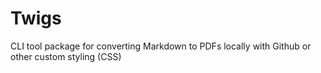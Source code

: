 # Twigs
CLI tool package for converting Markdown to PDFs locally with Github or other custom styling (CSS)
